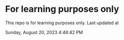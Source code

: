 # For learning purposes only
This repo is for learning purposes only.
Last updated at

Sunday, August 20, 2023 4:48:42 PM

